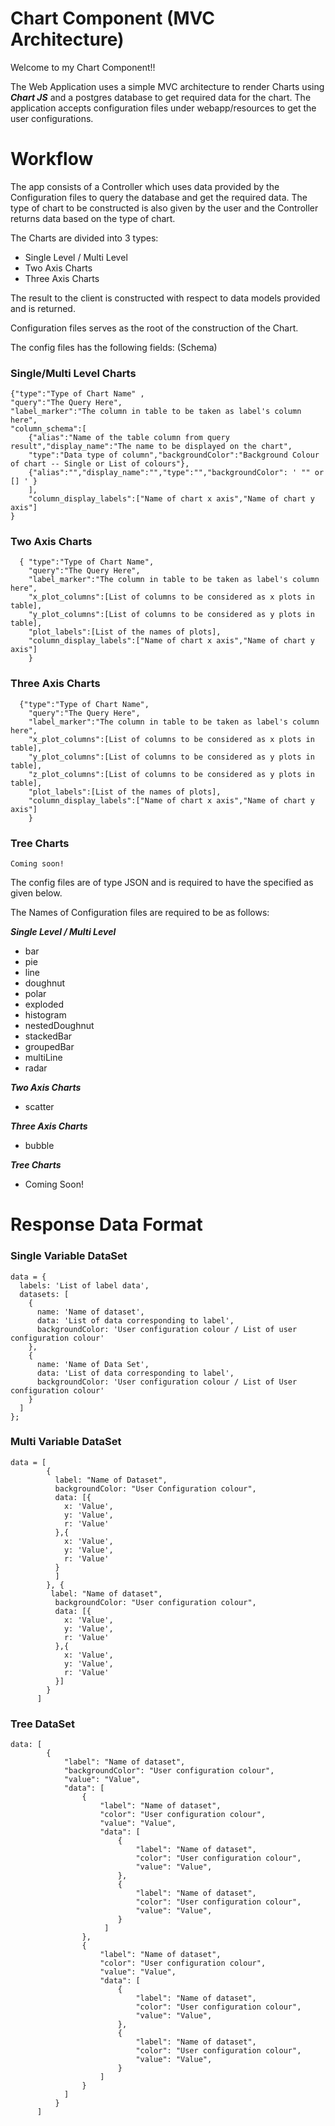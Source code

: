 # Chart Component (MVC Architecture)

Welcome to my Chart Component!!

The Web Application uses a simple MVC architecture to render Charts using ***Chart JS*** and a postgres database to get required data for the chart.
The application accepts configuration files under webapp/resources to get the user configurations.

# Workflow

The app consists of a Controller which uses data provided by the Configuration files to query the database and get the required data.
The type of chart to be constructed is also given by the user and the Controller returns data based on the type of chart.
  
The Charts are divided into 3 types:
* Single Level / Multi Level
* Two Axis Charts
* Three Axis Charts
  
The result to the client is constructed with respect to data models provided and is returned.

Configuration files serves as the root of the construction of the Chart.
  
    
The config files has the following fields: (Schema)
  
### Single/Multi Level Charts

```
{"type":"Type of Chart Name" ,
"query":"The Query Here",
"label_marker":"The column in table to be taken as label's column here",
"column_schema":[
    {"alias":"Name of the table column from query result","display_name":"The name to be displayed on the chart",
    "type":"Data type of column","backgroundColor":"Background Colour of chart -- Single or List of colours"},
    {"alias":"","display_name":"","type":"","backgroundColor": ' "" or [] ' }
    ],
    "column_display_labels":["Name of chart x axis","Name of chart y axis"]
}
```

### Two Axis Charts

```
  { "type":"Type of Chart Name",
    "query":"The Query Here",
    "label_marker":"The column in table to be taken as label's column here",
    "x_plot_columns":[List of columns to be considered as x plots in table],
    "y_plot_columns":[List of columns to be considered as y plots in table],
    "plot_labels":[List of the names of plots],
    "column_display_labels":["Name of chart x axis","Name of chart y axis"]
    }
```
### Three Axis Charts

```
  {"type":"Type of Chart Name",
    "query":"The Query Here",
    "label_marker":"The column in table to be taken as label's column here",
    "x_plot_columns":[List of columns to be considered as x plots in table],
    "y_plot_columns":[List of columns to be considered as y plots in table],
    "z_plot_columns":[List of columns to be considered as y plots in table],
    "plot_labels":[List of the names of plots],
    "column_display_labels":["Name of chart x axis","Name of chart y axis"]
    }
```

### Tree Charts 

```
Coming soon!
```

The config files are of type JSON and is required to have the specified as given below.
  
The Names of Configuration files are required to be as follows:

***Single Level / Multi Level***
 - bar 
 - pie
 - line
 - doughnut
 - polar
 - exploded
 - histogram
 - nestedDoughnut
 - stackedBar
 - groupedBar
 - multiLine
 - radar 

***Two Axis Charts***
 - scatter

***Three Axis Charts***
 - bubble

***Tree Charts***
 - Coming Soon!

# Response Data Format

### Single Variable DataSet
``` 
data = {
  labels: 'List of label data',
  datasets: [
    {
      name: 'Name of dataset',
      data: 'List of data corresponding to label',
      backgroundColor: 'User configuration colour / List of user configuration colour'
    },
    {
      name: 'Name of Data Set',
      data: 'List of data corresponding to label',
      backgroundColor: 'User configuration colour / List of User configuration colour'
    }
  ]
};
```

### Multi Variable DataSet

```
data = [
        {
          label: "Name of Dataset",
          backgroundColor: "User Configuration colour",
          data: [{
            x: 'Value',
            y: 'Value',
            r: 'Value'
          },{
            x: 'Value',
            y: 'Value',
            r: 'Value'
          }
          ]
        }, {
         label: "Name of dataset",
          backgroundColor: "User configuration colour",
          data: [{
            x: 'Value',
            y: 'Value',
            r: 'Value'
          },{
            x: 'Value',
            y: 'Value',
            r: 'Value'
          }]
        }
      ]
```
### Tree DataSet

```
data: [
        {
            "label": "Name of dataset",
            "backgroundColor": "User configuration colour",
            "value": "Value",
            "data": [
                {
                    "label": "Name of dataset",
                    "color": "User configuration colour",
                    "value": "Value",
                    "data": [
                        {
                            "label": "Name of dataset",
                            "color": "User configuration colour",
                            "value": "Value",
                        },
                        {
                            "label": "Name of dataset",
                            "color": "User configuration colour",
                            "value": "Value",
                        }
                     ]
                },
                {
                    "label": "Name of dataset",
                    "color": "User configuration colour",
                    "value": "Value",
                    "data": [
                        {
                            "label": "Name of dataset",
                            "color": "User configuration colour",
                            "value": "Value",
                        },
                        {
                            "label": "Name of dataset",
                            "color": "User configuration colour",
                            "value": "Value",
                        }
                    ]
                }
            ]
          }
      ]
```
